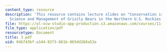 ```yaml
---
content_type: resource
description: 'This resource contains lecture slides on "Conservation is Like Warfare":
  Science and Management of Grizzly Bears in the Northern U.S. Rockies.'
file: https://ol-ocw-studio-app-production.s3.amazonaws.com/courses/11-959-reforming-natural-resources-governance-failings-of-scientific-rationalism-and-alternatives-for-building-common-ground-january-iap-2007/04b743bfa14492f3861b865dd268a53a_3.pdf
file_type: application/pdf
resourcetype: Document
title: 3.pdf
uid: 04b743bf-a144-92f3-861b-865dd268a53a
---
```

